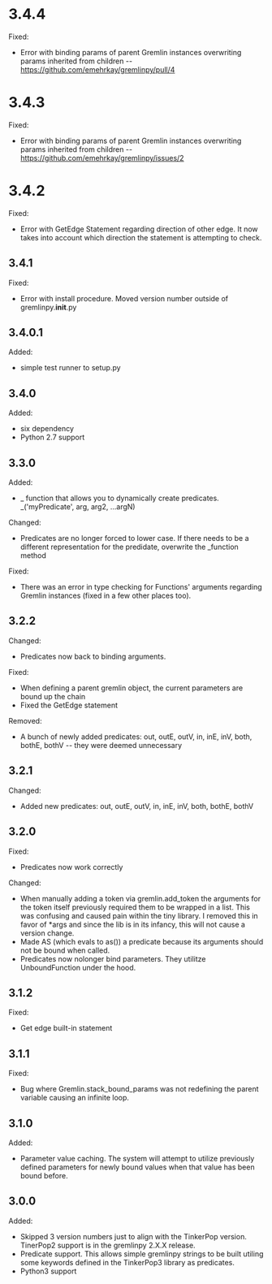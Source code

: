 # 3.4.4

Fixed:
* Error with binding params of parent Gremlin instances overwriting params inherited from children -- https://github.com/emehrkay/gremlinpy/pull/4

# 3.4.3

Fixed:
* Error with binding params of parent Gremlin instances overwriting params inherited from children -- https://github.com/emehrkay/gremlinpy/issues/2

# 3.4.2

Fixed:
* Error with GetEdge Statement regarding direction of other edge. It now takes into account which direction the statement is attempting to check.

## 3.4.1

Fixed:
* Error with install procedure. Moved version number outside of gremlinpy.__init__.py

## 3.4.0.1

Added:
* simple test runner to setup.py

## 3.4.0

Added:
* six dependency
* Python 2.7 support

## 3.3.0

Added:
* _ function that allows you to dynamically create predicates. _('myPredicate', arg, arg2, ...argN)

Changed:
* Predicates are no longer forced to lower case. If there needs to be a different representation for the predidate, overwrite the _function method

Fixed:
* There was an error in type checking for Functions' arguments regarding Gremlin instances (fixed in a few other places too).

## 3.2.2

Changed:
* Predicates now back to binding arguments.

Fixed:
* When defining a parent gremlin object, the current parameters are bound up the chain
* Fixed the GetEdge statement

Removed:
* A bunch of newly added predicates: out, outE, outV, in, inE, inV, both, bothE, bothV -- they were deemed unnecessary

## 3.2.1

Changed:
* Added new predicates: out, outE, outV, in, inE, inV, both, bothE, bothV

## 3.2.0

Fixed:
* Predicates now work correctly

Changed:
* When manually adding a token via gremlin.add_token the arguments for the token itself previously required them to be wrapped in a list. This was confusing and caused pain within the tiny library. I removed this in favor of *args and since the lib is in its infancy, this will not cause a version change.
* Made AS (which evals to as()) a predicate because its arguments should not be bound when called.
* Predicates now nolonger bind parameters. They utilitze UnboundFunction under the hood.

## 3.1.2

Fixed:
* Get edge built-in statement

## 3.1.1

Fixed:
* Bug where Gremlin.stack\_bound_params was not redefining the parent variable causing an infinite loop. 

## 3.1.0

Added:
* Parameter value caching. The system will attempt to utilize previously defined parameters for newly bound values when that value has been bound before.

## 3.0.0

Added:
* Skipped 3 version numbers just to align with the TinkerPop version. TinerPop2 support is in the gremlinpy 2.X.X release.
* Predicate support. This allows simple gremlinpy strings to be built utiling some keywords defined in the TinkerPop3 library as predicates.
* Python3 support
